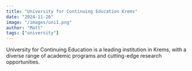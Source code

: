 ```yaml
---
title: "University for Continuing Education Krems"
date: "2024-11-26"
image: "/images/uni1.png"
author: "Matt"
tags: ["university"]
---
```

University for Continuing Education is a leading institution in Krems, with a diverse range of academic programs and cutting-edge research opportunities.
